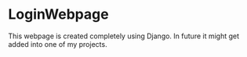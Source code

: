 # LoginWebpage
This webpage is created completely using Django. In future it might get added into one of my projects.
